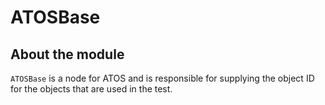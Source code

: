 # ATOSBase

## About the module
`ATOSBase` is a node for ATOS and is responsible for supplying the object ID for the objects that are used in the test.